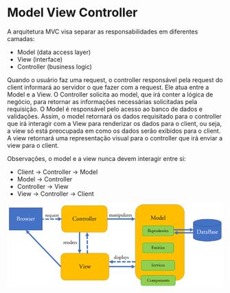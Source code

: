 # Model View Controller

A arquitetura MVC visa separar as responsabilidades em diferentes camadas:
- Model (data access layer)
- View (interface)
- Controller (business logic)

Quando o usuário faz uma request, o controller responsável pela request do client informará ao servidor o que fazer com a request. Ele atua entre a Model e a View. O Controller solicita ao model, que irá conter a lógica de negócio, para retornar as informações necessárias solicitadas pela requisição. O Model é responsável pelo acesso ao banco de dados e validações. Assim, o model retornará os dados requisitado para o controller que irá interagir com a View para renderizar os dados para o client, ou seja, a view só está preocupada em como os dados serão exibidos para o client. A view retornará uma representação visual para o controller que irá enviar a view para o client.

Observações, o model e a view nunca devem interagir entre si:
- Client -> Controller -> Model
- Model -> Controller
- Controller -> View
- View -> Controller -> Client

  
![MVC](assets/The-Spring-MVC-architecture-as-depicted-in-16.png)
